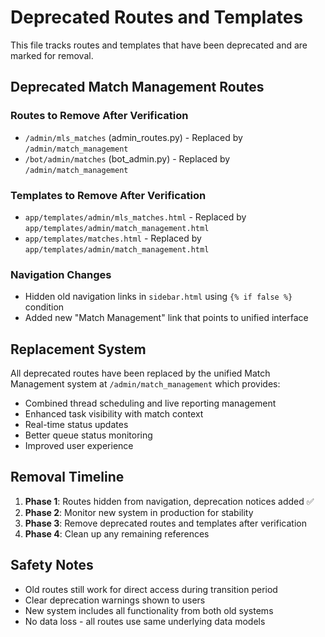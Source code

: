 # Deprecated Routes and Templates

This file tracks routes and templates that have been deprecated and are marked for removal.

## Deprecated Match Management Routes

### Routes to Remove After Verification
- `/admin/mls_matches` (admin_routes.py) - Replaced by `/admin/match_management`
- `/bot/admin/matches` (bot_admin.py) - Replaced by `/admin/match_management`

### Templates to Remove After Verification
- `app/templates/admin/mls_matches.html` - Replaced by `app/templates/admin/match_management.html`
- `app/templates/matches.html` - Replaced by `app/templates/admin/match_management.html`

### Navigation Changes
- Hidden old navigation links in `sidebar.html` using `{% if false %}` condition
- Added new "Match Management" link that points to unified interface

## Replacement System
All deprecated routes have been replaced by the unified Match Management system at `/admin/match_management` which provides:
- Combined thread scheduling and live reporting management
- Enhanced task visibility with match context
- Real-time status updates
- Better queue status monitoring
- Improved user experience

## Removal Timeline
1. **Phase 1**: Routes hidden from navigation, deprecation notices added ✅
2. **Phase 2**: Monitor new system in production for stability
3. **Phase 3**: Remove deprecated routes and templates after verification
4. **Phase 4**: Clean up any remaining references

## Safety Notes
- Old routes still work for direct access during transition period
- Clear deprecation warnings shown to users
- New system includes all functionality from both old systems
- No data loss - all routes use same underlying data models